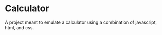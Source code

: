 # Calculator
A project meant to emulate a calculator using a combination of javascript, html, and css.
